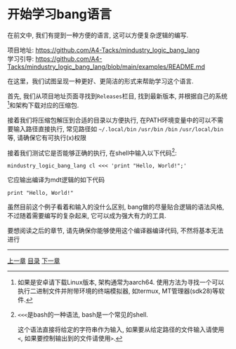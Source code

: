# 开始学习bang语言
在前文中, 我们有提到一种方便的语言, 这可以方便复杂逻辑的编写.

项目地址: <https://github.com/A4-Tacks/mindustry_logic_bang_lang>\
学习引导: <https://github.com/A4-Tacks/mindustry_logic_bang_lang/blob/main/examples/README.md>

在这里，我们试图呈现一种更好、更简洁的形式来帮助学习这个语言.

首先, 我们从项目地址页面寻找到`Releases`栏目, 找到最新版本,
并根据自己的系统[^1]和架构下载对应的压缩包.

接着我们将压缩包解压到合适的目录以方便执行,
在PATH环境变量中的可以不需要输入路径直接执行, 常见路径如
`~/.local/bin` `/usr/bin` `/bin` `/usr/local/bin` 等, 请确保它有可执行(x)权限

接着我们测试它是否能够正确的执行, 在shell中输入以下代码[^2]:

```
mindustry_logic_bang_lang cl <<< 'print "Hello, World!";'
```

它应输出编译为mdt逻辑的如下代码

```
print "Hello, World!"
```

虽然目前这个例子看着和输入的没什么区别, bang做的尽量贴合逻辑的语法风格,
不过随着需要编写的复杂起来, 它可以成为强大有力的工具.

要想阅读之后的章节, 请先确保你能够使用这个编译器编译代码, 不然将基本无法进行


[^1]: 如果是安卓请下载Linux版本, 架构通常为aarch64.
      使用方法为寻找一个可以执行二进制文件并附带环境的终端模拟器,
      如termux, MT管理器(sdk28)等软件.

[^2]: `<<<`是bash的一种语法, bash是一个常见的shell.

      这个语法直接将给定的字符串作为输入, 如果要从给定路径的文件输入请使用`<`,
      如果要控制输出到的文件请使用`>`.

---
[上一章](./24-world-processor.md)
[目录](./README.md)
[下一章](./26-bang-var.md)
